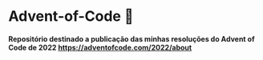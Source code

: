 # Advent-of-Code 🎄
#### Repositório destinado a publicação das minhas resoluções do Advent of Code de 2022 https://adventofcode.com/2022/about
